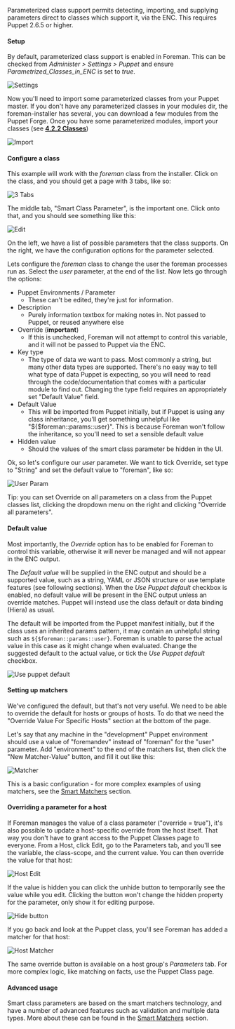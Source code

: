 
Parameterized class support permits detecting, importing, and supplying parameters direct to classes which support it, via the ENC.  This requires Puppet 2.6.5 or higher.

#### Setup

By default, parameterized class support is enabled in Foreman.  This can be checked from *Administer > Settings > Puppet* and ensure *Parametrized_Classes_in_ENC* is set to *true*.

![Settings](/static/images/screenshots/param_classes/settings.png)

Now you'll need to import some parameterized classes from your Puppet master.
If you don't have any parameterized classes in your modules dir, the
foreman-installer has several, you can download a few modules from the Puppet
Forge. Once you have some parameterized modules, import your classes (see
[**4.2.2 Classes**](manuals/{{page.version}}/index.html#4.2.2Classes))

![Import](/static/images/screenshots/param_classes/1.10/import.png)

#### Configure a class

This example will work with the *foreman* class from the installer. Click on the class, and you should get a page with 3 tabs, like so:

![3 Tabs](/static/images/screenshots/param_classes/3tabs.png)

The middle tab, "Smart Class Parameter", is the important one. Click onto that, and you should see something like this:

![Edit](/static/images/screenshots/param_classes/1.11/edit.png)

On the left, we have a list of possible parameters that the class supports. On the right, we have the configuration options for the parameter selected.

Lets configure the *foreman* class to change the user the foreman processes run as. Select the *user* parameter, at the end of the list. Now lets go through the options:

* Puppet Environments / Parameter
   * These can't be edited, they're just for information.
* Description
   * Purely information textbox for making notes in. Not passed to Puppet, or reused anywhere else
* Override (**important**)
   * If this is unchecked, Foreman will not attempt to control this variable, and it will not be passed to Puppet via the ENC.
* Key type
   * The type of data we want to pass. Most commonly a string, but many other data types are supported. There's no easy way to tell what type of data Puppet is expecting, so you will need to read through the code/documentation that comes with a particular module to find out. Changing the type field requires an appropriately set "Default Value" field.
* Default Value
   * This will be imported from Puppet initially, but if Puppet is using any class inheritance, you'll get something unhelpful like "${$foreman::params::user}". This is because Foreman won't follow the inheritance, so you'll need to set a sensible default value
* Hidden value
   * Should the values of the smart class parameter be hidden in the UI.

Ok, so let's configure our *user* parameter. We want to tick Override, set type to "String" and set the default value to "foreman", like so:

![User Param](/static/images/screenshots/param_classes/1.10/user_param.png)

<div class="alert alert-info">Tip: you can set Override on all parameters on a class from the Puppet classes list, clicking the dropdown menu on the right and clicking "Override all parameters".</div>

#### Default value

Most importantly, the *Override* option has to be enabled for Foreman to control this variable, otherwise it will never be managed and will not appear in the ENC output.

The *Default value* will be supplied in the ENC output and should be a supported value, such as a string, YAML or JSON structure or use template features (see following sections).  When the *Use Puppet default* checkbox is enabled, no default value will be present in the ENC output unless an override matches.  Puppet will instead use the class default or data binding (Hiera) as usual.

The default will be imported from the Puppet manifest initially, but if the class uses an inherited params pattern, it may contain an unhelpful string such as `${$foreman::params::user}`.  Foreman is unable to parse the actual value in this case as it might change when evaluated.  Change the suggested default to the actual value, or tick the *Use Puppet default* checkbox.

![Use puppet default](/static/images/screenshots/param_classes/1.11/use_puppet_default.png)

#### Setting up matchers

We've configured the default, but that's not very useful. We need to be able to override the default for hosts or groups of hosts. To do that we need the "Override Value For Specific Hosts" section at the bottom of the page.

Let's say that any machine in the "development" Puppet environment should use a value of "foremandev" instead of "foreman" for the "user" parameter. Add "environment" to the end of the matchers list, then click the "New Matcher-Value" button, and fill it out like this:

![Matcher](/static/images/screenshots/param_classes/1.10/matcher.png)

This is a basic configuration - for more complex examples of using matchers,
see the [Smart Matchers](manuals/{{page.version}}/index.html#4.2.6SmartMatchers) section.

#### Overriding a parameter for a host

If Foreman manages the value of a class parameter ("override = true"), it's also possible to update a host-specific override from the host itself. That way you don't have to grant access to the Puppet Classes page to everyone. From a Host, click Edit, go to the Parameters tab, and you'll see the variable, the class-scope, and the current value. You can then override the value for that host:

![Host Edit](/static/images/screenshots/param_classes/1.11/hostedit.png)

If the value is hidden you can click the unhide button to temporarily see the value while you edit. Clicking the button won't change the hidden property for the parameter, only show it for editing purpose.

![Hide button](/static/images/screenshots/param_classes/1.11/hide_button.png)

If you go back and look at the Puppet class, you'll see Foreman has added a matcher for that host:

![Host Matcher](/static/images/screenshots/param_classes/1.10/hostmatch.png)

The same override button is available on a host group's *Parameters* tab.  For more complex logic, like matching on facts, use the Puppet Class page.

#### Advanced usage

Smart class parameters are based on the smart matchers technology, and have a number of advanced features such as validation and multiple data types. More about these can be found in the [Smart Matchers](manuals/{{page.version}}/index.html#4.2.6SmartMatchers) section.
